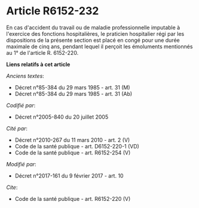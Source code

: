 # Article R6152-232

En cas d'accident du travail ou de maladie professionnelle imputable à l'exercice des fonctions hospitalières, le praticien
hospitalier régi par les dispositions de la présente section est placé en congé pour une durée maximale de cinq ans, pendant
lequel il perçoit les émoluments mentionnés au 1° de l'article R. 6152-220.

**Liens relatifs à cet article**

_Anciens textes_:

  - Décret n°85-384 du 29 mars 1985 - art. 31 (M)
  - Décret n°85-384 du 29 mars 1985 - art. 31 (Ab)

_Codifié par_:

  - Décret n°2005-840 du 20 juillet 2005

_Cité par_:

  - Décret n°2010-267 du 11 mars 2010 - art. 2 (V)
  - Code de la santé publique - art. D6152-220-1 (VD)
  - Code de la santé publique - art. R6152-254 (V)

_Modifié par_:

  - Décret n°2017-161 du 9 février 2017 - art. 10

_Cite_:

  - Code de la santé publique - art. R6152-220 (V)
